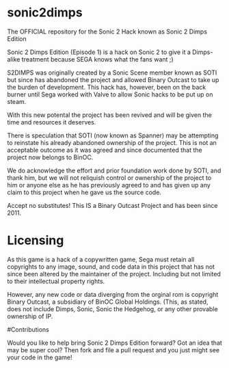 # sonic2dimps
The OFFICIAL repository for the Sonic 2 Hack known as Sonic 2 Dimps Edition

Sonic 2 Dimps Edition (Episode 1) is a hack on Sonic 2 to give it a Dimps-alike treatment because SEGA knows what the fans want ;)

S2DIMPS was originally created by a Sonic Scene member known as SOTI but since has abandoned the project and allowed Binary Outcast to take up the burden of development. This hack has, however, been on the back burner until Sega worked with Valve to allow Sonic hacks to be put up on steam.

With this new potental the project has been revived and will be given the time and resources it deserves.

There is speculation that SOTI (now known as Spanner) may be attempting to reinstate his already abandoned ownership of the project. This is not an acceptable outcome as it was agreed and since documented that the project now belongs to BinOC.

We do acknowledge the effort and prior foundation work done by SOTI, and thank him, but we will not reliquish control or ownership of the project to him or anyone else as he has previously agreed to and has given up any claim to this project when he gave us the source code.

Accept no substitutes! This IS a Binary Outcast Project and has been since 2011.

# Licensing

As this game is a hack of a copywritten game, Sega must retain all copyrights to any image, sound, and code data in this project that has not since been altered by the maintainer of the project. Including but not limited to their intellectual property rights.

However, any new code or data diverging from the orginal rom is copyright Binary Outcast, a subsidiary of BinOC Global Holdings.
(This, as stated, does not include Dimps, Sonic, Sonic the Hedgehog, or any other provable ownership of IP.

#Contributions

Would you like to help bring Sonic 2 Dimps Edition forward? Got an idea that may be super cool? Then fork and file a pull request and you just might see your code in the game!

